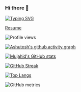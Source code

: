 ### Hi there 👋

[![Typing SVG](https://readme-typing-svg.demolab.com?font=Fira+Code&duration=3000&pause=0&color=FFFFFF&multiline=true&width=435&height=60&lines=It's+Mujahid;you+can+call+me+iron_lad)](https://git.io/typing-svg)

[Resume](https://mujahidali88094.github.io/mujahidali88094/resume.pdf)

![Profile views](https://gpvc.arturio.dev/mujahidali88094)  

[![Ashutosh's github activity graph](https://activity-graph.herokuapp.com/graph?username=mujahidali88094&theme=react)](https://github.com/ashutosh00710/github-readme-activity-graph)

[![Mujahid's GitHub stats](https://github-readme-stats.vercel.app/api?username=mujahidali88094&theme=dark&count_private=true)](https://github.com/anuraghazra/github-readme-stats)

[![GitHub Streak](https://streak-stats.demolab.com?user=mujahidali88094&theme=dark)](https://git.io/streak-stats)

[![Top Langs](https://github-readme-stats.vercel.app/api/top-langs/?username=mujahidali88094&layout=compact&theme=dark)](https://github.com/anuraghazra/github-readme-stats)
 

![GitHub metrics](https://metrics.lecoq.io/mujahidali88094)

<!--
**mujahidali88094/mujahidali88094** is a ✨ _special_ ✨ repository because its `README.md&layout=compact` (this file) appears on your GitHub profile.

Here are some ideas to get you started:

- 🔭 I’m currently working on ...
- 🌱 I’m currently learning ...
- 👯 I’m looking to collaborate on ...
- 🤔 I’m looking for help with ...
- 💬 Ask me about ...
- 📫 How to reach me: ...
- 😄 Pronouns: ...
- ⚡ Fun fact: ...
-->
